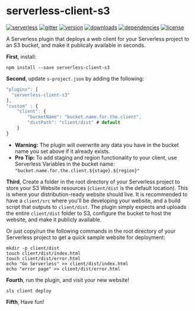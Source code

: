 serverless-client-s3
====================
[![serverless](http://public.serverless.com/badges/v3.svg)](http://www.serverless.com)
[![gitter](https://img.shields.io/gitter/room/serverless/serverless.svg)](https://gitter.im/serverless/serverless)
[![version](https://img.shields.io/npm/v/serverless-client-s3.svg)](https://www.npmjs.com/package/serverless-client-s3)
[![downloads](https://img.shields.io/npm/dm/serverless-client-s3.svg)](https://www.npmjs.com/package/serverless-client-s3)
[![dependencies](https://img.shields.io/david/serverless/serverless-client-s3.svg)](https://www.npmjs.com/package/serverless-client-s3)
[![license](https://img.shields.io/npm/l/serverless-client-s3.svg)](https://www.npmjs.com/package/serverless-client-s3)


A Serverless plugin that deploys a web client for your Serverless project to an S3 bucket, and make it publicaly available in seconds.

**First**, install:

```
npm install --save serverless-client-s3
```
**Second**, update `s-project.json` by adding the following:

```js
"plugins": [
  "serverless-client-s3"
],
"custom" : {
    "client": {
        "bucketName": "bucket.name.for.the.client",
        "distPath": "client/dist" # default
    }
}
```

* **Warning:** The plugin will overwrite any data you have in the bucket name you set above if it already exists.
* **Pro Tip:** To add staging and region functionality to your client, use Serverless Variables in the bucket name: `"bucket.name.for.the.client.${stage}.${region}"`


**Third**, Create a folder in the root directory of your Serverless project to store your S3 Website resources (`client/dist` is the default location). This is where your distribution-ready website should live. It is recommended to have a `client/src` where you'll be developing your website, and a build script that outputs to `client/dist`. The plugin simply expects and uploads the entire `client/dist` folder to S3, configure the bucket to host the website, and make it publicly available.

Or just copy/run the following commands in the root directory of your Serverless project to get a quick sample website for deployment:

```
mkdir -p client/dist
touch client/dist/index.html
touch client/dist/error.html
echo "Go Serverless" >> client/dist/index.html
echo "error page" >> client/dist/error.html
```

**Fourth**, run the plugin, and visit your new website!

```
sls client deploy
```

**Fifth**, Have fun!
